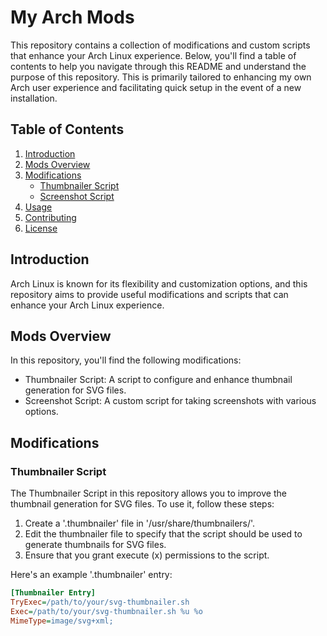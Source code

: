 # My Arch Mods

This repository contains a collection of modifications and custom scripts that enhance your Arch Linux experience. Below, you'll find a table of contents to help you navigate through this README and understand the purpose of this repository. This is primarily tailored to enhancing my own Arch user experience and facilitating quick setup in the event of a new installation.

## Table of Contents

1. [Introduction](#introduction)
2. [Mods Overview](#mods-overview)
3. [Modifications](#modifications)
    - [Thumbnailer Script](#thumbnailer-script)
    - [Screenshot Script](#screenshot-script)
4. [Usage](#usage)
5. [Contributing](#contributing)
6. [License](#license)

## Introduction <a name="introduction"></a>

Arch Linux is known for its flexibility and customization options, and this repository aims to provide useful modifications and scripts that can enhance your Arch Linux experience. 

## Mods Overview <a name="mods-overview"></a>

In this repository, you'll find the following modifications:

- Thumbnailer Script: A script to configure and enhance thumbnail generation for SVG files.
- Screenshot Script: A custom script for taking screenshots with various options.

## Modifications <a name="modifications"></a>

### Thumbnailer Script <a name="thumbnailer-script"></a>

The Thumbnailer Script in this repository allows you to improve the thumbnail generation for SVG files. To use it, follow these steps:

1. Create a '.thumbnailer' file in '/usr/share/thumbnailers/'.
2. Edit the thumbnailer file to specify that the script should be used to generate thumbnails for SVG files.
3. Ensure that you grant execute (x) permissions to the script.

Here's an example '.thumbnailer' entry:

```ini
[Thumbnailer Entry]
TryExec=/path/to/your/svg-thumbnailer.sh
Exec=/path/to/your/svg-thumbnailer.sh %u %o
MimeType=image/svg+xml;
